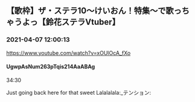 ## 【歌枠】ザ・ステラ10～けいおん！特集～で歌っちゃうよっ【鈴花ステラVtuber】
### 2021-04-07 12:00:13
https://www.youtube.com/watch?v=xOUlOcA_fXo
#### UgwpAsNum263pTqis214AaABAg
34:30

Just going back here for that sweet Lalalalala:_テンション:

